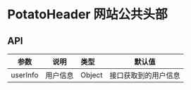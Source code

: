 # PotatoHeader 网站公共头部

## API
|       参数     |        说明       |       类型       |       默认值       |
|--------------- |----------------- | :---------------|:-----------------: |
|userInfo|用户信息|Object|接口获取到的用户信息